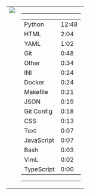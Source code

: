 
<table><tr>
<td valign="top">
  <img src="https://wakatime.com/share/@Aperture/0cd21d5d-ac4f-458d-9c71-d06f479c1297.png" />
</td>

<td valign="top">
  <hr>
  <table>
    <tr><td>Python</td><td>12:48</td></tr><tr><td>HTML</td><td>2:04</td></tr><tr><td>YAML</td><td>1:02</td></tr><tr><td>Git</td><td>0:48</td></tr><tr><td>Other</td><td>0:34</td></tr><tr><td>INI</td><td>0:24</td></tr><tr><td>Docker</td><td>0:24</td></tr><tr><td>Makefile</td><td>0:21</td></tr><tr><td>JSON</td><td>0:19</td></tr><tr><td>Git Config</td><td>0:18</td></tr><tr><td>CSS</td><td>0:13</td></tr><tr><td>Text</td><td>0:07</td></tr><tr><td>JavaScript</td><td>0:07</td></tr><tr><td>Bash</td><td>0:03</td></tr><tr><td>VimL</td><td>0:02</td></tr><tr><td>TypeScript</td><td>0:00</td></tr>
  </table>
  <hr>
</td>
</tr></table>

